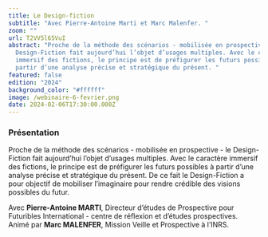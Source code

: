 ```yaml
---
title: Le Design-fiction
subtitle: "Avec Pierre-Antoine Marti et Marc Malenfer. "
zoom: ""
url: T2VV5l65VuI
abstract: "Proche de la méthode des scénarios - mobilisée en prospective - le
  Design-Fiction fait aujourd’hui l’objet d’usages multiples. Avec le caractère
  immersif des fictions, le principe est de préfigurer les futurs possibles à
  partir d’une analyse précise et stratégique du présent. "
featured: false
edition: "2024"
background_color: "#ffffff"
image: /webinaire-6-fevrier.png
date: 2024-02-06T17:30:00.000Z
---
```

### Présentation

Proche de la méthode des scénarios - mobilisée en prospective - le Design-Fiction fait aujourd’hui l’objet d’usages multiples. Avec le caractère immersif des fictions, le principe est de préfigurer les futurs possibles à partir d’une analyse précise et stratégique du présent. De ce fait le Design-Fiction a pour objectif de mobiliser l’imaginaire pour rendre crédible des visions possibles du futur. 

Avec **Pierre-Antoine MARTI**, Directeur d’études de Prospective pour Futuribles International - centre de réflexion et d’études prospectives. Animé par **Marc MALENFER**, Mission Veille et Prospective à l’INRS.[](https://urlz.fr/pc22)
